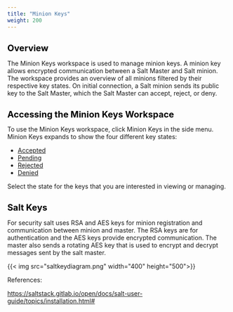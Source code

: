 ```yaml
---
title: "Minion Keys"
weight: 200
---
```


<h1 style="color:black;font-size:20px;">Overview</h1>

The Minion Keys workspace is used to manage minion keys. A minion key allows encrypted communication between a Salt Master and Salt minion. The workspace provides an overview of all minions filtered by their respective key states. On initial connection, a Salt minion sends its public key to the Salt Master, which the Salt Master can accept, reject, or deny.

<h1 style="color:black;font-size:20px;">Accessing the Minion Keys Workspace</h1>
To use the Minion Keys workspace, click Minion Keys in the side menu. Minion Keys expands to show the four different key states:

- [Accepted](/Minion_Keys/Accepted)
- [Pending](/Minion_Keys/Pending/)
- [Rejected](/Minion_Keys/Rejected)
- [Denied](/Minion_Keys/Denied)

Select the state for the keys that you are interested in viewing or managing. 

<h1 style="color:black;font-size:20px;">Salt Keys</h1>

For security salt uses RSA and AES keys for minion registration and communication between minion and master. The RSA keys are for authentication and the AES keys provide encrypted communication. The master also sends a rotating AES key that is used to encrypt and decrypt messages sent by the salt master. 

{{< img src="saltkeydiagram.png" width="400" height="500">}}








References:

https://saltstack.gitlab.io/open/docs/salt-user-guide/topics/installation.html#